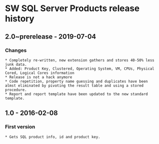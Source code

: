 # SW SQL Server Products release history

## 2.0~prerelease - 2019-07-04

### Changes

    * Completely re-written, new extension gathers and stores 40-50% less junk data.
    * Added: Product Key, Clustered, Operating System, VM, CPUs, Physical Cored, Logical Cores information
    * Release is not a hack anymore
    * Code repetition, property name guessing and duplicates have been almst eliminated by pivoting the result table and using a stored procedure.
    * Report and report template have been updated to the new standard template.

## 1.0 - 2016-02-08

### First version

    * Gets SQL product info, id and product key.